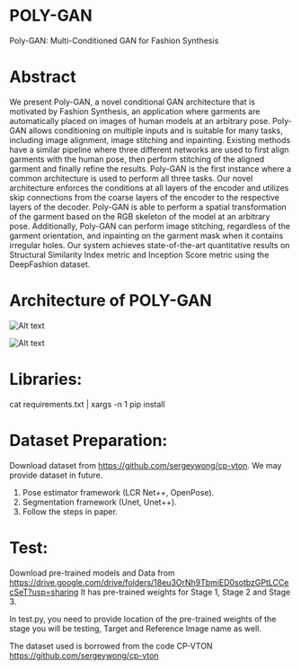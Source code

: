 # POLY-GAN
Poly-GAN: Multi-Conditioned GAN for Fashion Synthesis
# Abstract

We present Poly-GAN, a novel conditional GAN architecture that is motivated
by Fashion Synthesis, an application where garments are automatically placed on
images of human models at an arbitrary pose. Poly-GAN allows conditioning on
multiple inputs and is suitable for many tasks, including image alignment, image
stitching and inpainting. Existing methods have a similar pipeline where three
different networks are used to first align garments with the human pose, then
perform stitching of the aligned garment and finally refine the results. Poly-GAN
is the first instance where a common architecture is used to perform all three tasks.
Our novel architecture enforces the conditions at all layers of the encoder and
utilizes skip connections from the coarse layers of the encoder to the respective
layers of the decoder. Poly-GAN is able to perform a spatial transformation of the
garment based on the RGB skeleton of the model at an arbitrary pose. Additionally,
Poly-GAN can perform image stitching, regardless of the garment orientation,
and inpainting on the garment mask when it contains irregular holes. Our system
achieves state-of-the-art quantitative results on Structural Similarity Index metric
and Inception Score metric using the DeepFashion dataset.


# Architecture of POLY-GAN
![Alt text](https://github.com/nile649/POLY-GAN/blob/master/images/Pipeline_Poly_Gan_final_3.png?raw=true "Flow Diagram")

![Alt text](https://github.com/nile649/POLY-GAN/blob/master/images/Poly_Gan_Inside(1)(2)(3)(1)(1).png?raw=true "Architecture")

# Libraries:
cat requirements.txt | xargs -n 1 pip install

# Dataset Preparation:
Download dataset from https://github.com/sergeywong/cp-vton.
We may provide dataset in future.
1. Pose estimator framework (LCR Net++, OpenPose).
2. Segmentation framework (Unet, Unet++).
3. Follow the steps in paper.


# Test:
Download pre-trained models and Data from https://drive.google.com/drive/folders/18eu3OrNh9TbmiED0sotbzGPtLCCecSeT?usp=sharing
It has pre-trained weights for Stage 1, Stage 2 and Stage 3.


In test.py, you need to provide location of the pre-trained weights of the stage you will be testing, Target and Reference Image name as well.

The dataset used is borrowed from the code CP-VTON
https://github.com/sergeywong/cp-vton
